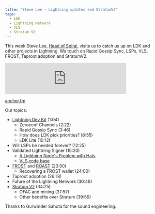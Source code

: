```yaml
---
title: "Steve Lee – Lightning updates and StratumV2"
tags:
  - LDK
  - Lightning Network
  - VLS
  - Stratum V2
---
```


This week Steve Lee, [Head of Spiral](https://spiral.xyz/), visits us to catch us up on LDK and other projects in
Lightning. We touch on Rapid Gossip Sync, LSPs, VLS, FROST, Taproot adoption
and StratumV2.

<iframe src="https://anchor.fm/chaincode/embed/episodes/Steve-Lee-and-Lightning-updates--Stratum-V2---Episode-23-e1ofl4j" height="102px" width="400px" frameborder="0" scrolling="no"></iframe>

[anchor.fm](https://spotifyanchor-web.app.link/e/fElcieA3Ftb)

Our topics:

- [Lightning Dev Kit](https://lightningdevkit.org/) (1:04)
    - Zeroconf Channels (2:22)
    - Rapid Gossip Sync (3:46)
    - How does LDK pick priorities? (8:55)
    - LDK Lite (10:12)
- Will LSPs be needed forever? (12:25)
- Validated Lightning Signer (15:20)
    - [A Lightning Node's Problem with Hats](https://www.sphinx.chat/2022/06/27/a-lightning-nodes-problem-with-hats/)
    - [VLS code base](https://gitlab.com/lightning-signer)
- [FROST](https://crysp.uwaterloo.ca/software/frost/) and [ROAST](https://eprint.iacr.org/2022/550) (23:00)
    - Recovering a FROST wallet (24:00)
- Taproot adoption (26:18)
- Future of the Lightning Network (30:48)
- [Stratum V2](https://braiins.com/stratum-v2) (34:25)
    - OFAC and mining (37:57)
    - Other benefits over Stratum (39:59)

Thanks to Gurwinder Sahota for the sound engineering.
